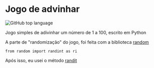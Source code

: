 # Jogo de advinhar 
![GitHub top language](https://img.shields.io/github/languages/top/berdfandrade1/jogo_de_adivinhar?color=f&label=Python&logo=python&logoColor=fff)

Jogo simples de adivinhar um número de 1 a 100, escrito em Python

A parte de "randomização" do jogo, foi feita com a biblioteca [random](https://docs.python.org/pt-br/3.8/library/random.html)
```
from random import randint as ri
```
Após isso, eu usei o método [randit](https://www.w3schools.com/python/ref_random_randint.asp)

